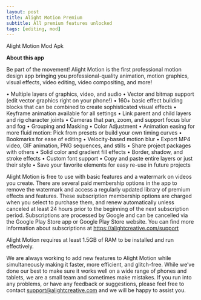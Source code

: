 ```yaml
---
layout: post
title: Alight Motion Premium
subtitle: All premium features unlocked
tags: [editing, mod]
---
```


Alight Motion Mod Apk

**About this app**

Be part of the movement! Alight Motion is the first professional motion design app bringing you professional-quality animation, motion graphics, visual effects, video editing, video compositing, and more!

• Multiple layers of graphics, video, and audio
• Vector and bitmap support (edit vector graphics right on your phone!)
• 160+ basic effect building blocks that can be combined to create sophisticated visual effects
• Keyframe animation available for all settings
• Link parent and child layers and rig character joints
• Cameras that pan, zoom, and support focus blur and fog
• Grouping and Masking
• Color Adjustment
• Animation easing for more fluid motion: Pick from presets or build your own timing curves
• Bookmarks for ease of editing
• Velocity-based motion blur
• Export MP4 video, GIF animation, PNG sequences, and stills
• Share project packages with others
• Solid color and gradient fill effects
• Border, shadow, and stroke effects
• Custom font support
• Copy and paste entire layers or just their style
• Save your favorite elements for easy re-use in future projects

Alight Motion is free to use with basic features and a watermark on videos you create. There are several paid membership options in the app to remove the watermark and access a regularly updated library of premium effects and features. These subscription membership options are charged when you select to purchase them, and renew automatically unless canceled at least 24 hours prior to the beginning of the next subscription period. Subscriptions are processed by Google and can be cancelled via the Google Play Store app or Google Play Store website. You can find more information about subscriptions at https://alightcreative.com/support

Alight Motion requires at least 1.5GB of RAM to be installed and run effectively.

We are always working to add new features to Alight Motion while simultaneously making it faster, more efficient, and glitch-free. While we’ve done our best to make sure it works well on a wide range of phones and tablets, we are a small team and sometimes make mistakes. If you run into any problems, or have any feedback or suggestions, please feel free to contact support@alightcreative.com and we will be happy to assist you.

